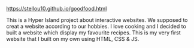 https://stellou10.github.io/goodfood.html


This is a Hyper Island project about interactive websites. We supposed to creat a website according to our hobbies.
I love cooking and I decided to built a website which display my favourite recipes. This is my very first website that I built on my own using HTML, CSS & JS.
